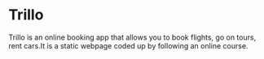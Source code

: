# Trillo
Trillo is an online booking app that allows you to book flights, go on tours, rent cars.It is a static webpage coded up by following an online course.
